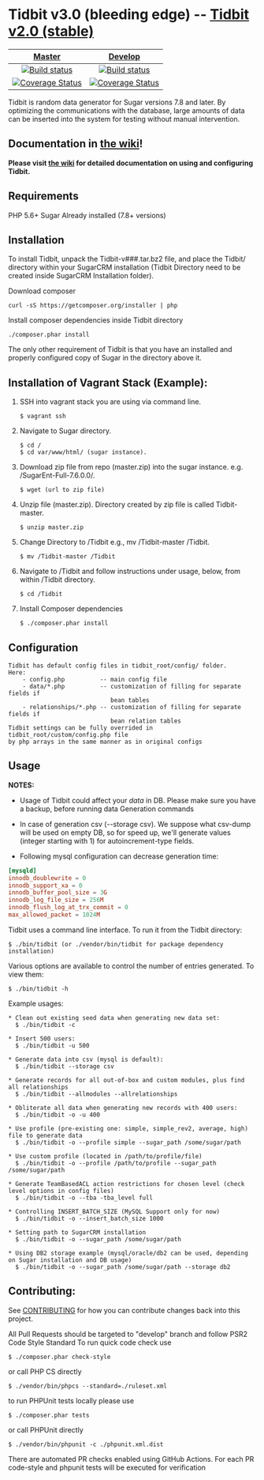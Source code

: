 Tidbit v3.0 (bleeding edge) -- [Tidbit v2.0 (stable)](https://github.com/sugarcrm/Tidbit/tree/v2.0.0)
===========

|                       [Master][Master]                       |                       [Develop][Develop]                       |
|:------------------------------------------------------------:|:--------------------------------------------------------------:|
|           [![Build status][Master image]][Master]            |           [![Build status][Develop image]][Develop]            |
| [![Coverage Status][Master coverage image]][Master coverage] | [![Coverage Status][Develop coverage image]][Develop coverage] |

Tidbit is random data generator for Sugar versions 7.8 and later. By optimizing
the communications with the database, large amounts of data can be inserted
into the system for testing without manual intervention.

Documentation in [the wiki](https://github.com/sugarcrm/Tidbit/wiki)!
------------------
**Please visit [the wiki](https://github.com/sugarcrm/Tidbit/wiki) for detailed documentation on using and configuring
Tidbit.**

Requirements
------------
PHP 5.6+
Sugar Already installed (7.8+ versions)

Installation
------------
To install Tidbit, unpack the Tidbit-v###.tar.bz2 file, and place the Tidbit/
directory within your SugarCRM installation (Tidbit Directory need to be created inside SugarCRM Installation folder).

Download composer

```
curl -sS https://getcomposer.org/installer | php
```

Install composer dependencies inside Tidbit directory

```
./composer.phar install
```

The only other requirement of Tidbit is that you have an installed and properly
configured copy of Sugar in the directory above it.

Installation of Vagrant Stack (Example):
------------

1. SSH into vagrant stack you are using via command line.
    ```
    $ vagrant ssh
    ```

2. Navigate to Sugar directory.
    ```
    $ cd /
    $ cd var/www/html/ (sugar instance).
    ```

3. Download zip file from repo (master.zip) into the sugar instance. e.g. /SugarEnt-Full-7.6.0.0/.
    ```
    $ wget (url to zip file)
    ```

4. Unzip file (master.zip). Directory created by zip file is called Tidbit-master.
    ```
    $ unzip master.zip
    ```

5. Change Directory to /Tidbit e.g., mv /Tidbit-master /Tidbit.
    ```
    $ mv /Tidbit-master /Tidbit
    ```

6. Navigate to /Tidbit and follow instructions under usage, below, from within /Tidbit directory.
    ```
    $ cd /Tidbit
    ```

7. Install Composer dependencies
    ```
    $ ./composer.phar install
    ```

Configuration
-------------

    Tidbit has default config files in tidbit_root/config/ folder.
    Here:
        - config.php          -- main config file
        - data/*.php          -- customization of filling for separate fields if
                                 bean tables
        - relationships/*.php -- customization of filling for separate fields if
                                 bean relation tables
    Tidbit settings can be fully overrided in tidbit_root/custom/config.php file
    by php arrays in the same manner as in original configs

Usage
-----
**NOTES:**

* Usage of Tidbit could affect your _data_ in DB.
  Please make sure you have a backup, before running data Generation commands

* In case of generation csv (--storage csv).
  We suppose what csv-dump will be used on empty DB, so for speed up, we'll generate
  values (integer starting with 1) for autoincrement-type fields.

* Following mysql configuration can decrease generation time:

```conf
[mysqld]
innodb_doublewrite = 0
innodb_support_xa = 0
innodb_buffer_pool_size = 3G
innodb_log_file_size = 256M
innodb_flush_log_at_trx_commit = 0
max_allowed_packet = 1024M
```

Tidbit uses a command line interface. To run it from the Tidbit directory:

    $ ./bin/tidbit (or ./vendor/bin/tidbit for package dependency installation)

Various options are available to control the number of entries generated.
To view them:

    $ ./bin/tidbit -h

Example usages:

    * Clean out existing seed data when generating new data set:
      $ ./bin/tidbit -c

    * Insert 500 users:
      $ ./bin/tidbit -u 500
      
    * Generate data into csv (mysql is default):
      $ ./bin/tidbit --storage csv

    * Generate records for all out-of-box and custom modules, plus find all relationships
      $ ./bin/tidbit --allmodules --allrelationships

    * Obliterate all data when generating new records with 400 users:
      $ ./bin/tidbit -o -u 400

    * Use profile (pre-existing one: simple, simple_rev2, average, high) file to generate data
      $ ./bin/tidbit -o --profile simple --sugar_path /some/sugar/path

    * Use custom profile (located in /path/to/profile/file)
      $ ./bin/tidbit -o --profile /path/to/profile --sugar_path /some/sugar/path

    * Generate TeamBasedACL action restrictions for chosen level (check level options in config files)
      $ ./bin/tidbit -o --tba -tba_level full
      
    * Controlling INSERT_BATCH_SIZE (MySQL Support only for now)
      $ ./bin/tidbit -o --insert_batch_size 1000

    * Setting path to SugarCRM installation
      $ ./bin/tidbit -o --sugar_path /some/sugar/path

    * Using DB2 storage example (mysql/oracle/db2 can be used, depending on Sugar installation and DB usage)
      $ ./bin/tidbit -o --sugar_path /some/sugar/path --storage db2

Contributing:
------------
See [CONTRIBUTING](CONTRIBUTING.md) for how you can contribute changes back into this project.

All Pull Requests should be targeted to "develop" branch and follow PSR2 Code Style Standard
To run quick code check use

    $ ./composer.phar check-style

or call PHP CS directly

    $ ./vendor/bin/phpcs --standard=./ruleset.xml

to run PHPUnit tests locally please use

    $ ./composer.phar tests

or call PHPUnit directly

    $ ./vendor/bin/phpunit -c ./phpunit.xml.dist

There are automated PR checks enabled using GitHub Actions.
For each PR code-style and phpunit tests will be executed for verification

[Master image]: https://github.com/sugarcrm/Tidbit/actions/workflows/ci.yml/badge.svg?branch=master

[Master]: https://github.com/sugarcrm/Tidbit/actions/workflows/ci.yml?query=branch%3Amaster

[Master coverage image]: https://coveralls.io/repos/github/sugarcrm/Tidbit/badge.svg?branch=master

[Master coverage]: https://coveralls.io/github/sugarcrm/Tidbit?branch=master

[Develop image]: https://github.com/sugarcrm/Tidbit/actions/workflows/ci.yml/badge.svg?branch=develop

[Develop]: https://github.com/sugarcrm/Tidbit/actions/workflows/ci.yml?query=branch%3Adevelop

[Develop coverage image]: https://coveralls.io/repos/github/sugarcrm/Tidbit/badge.svg?branch=develop

[Develop coverage]: https://coveralls.io/github/sugarcrm/Tidbit?branch=develop
